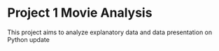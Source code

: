 # Project 1 Movie Analysis
This project aims to analyze explanatory data and data presentation on Python
update